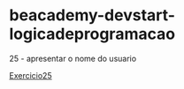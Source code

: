 # beacademy-devstart-logicadeprogramacao

25 - apresentar o nome do usuario

[Exercicio25](https://link-da-documentação)
